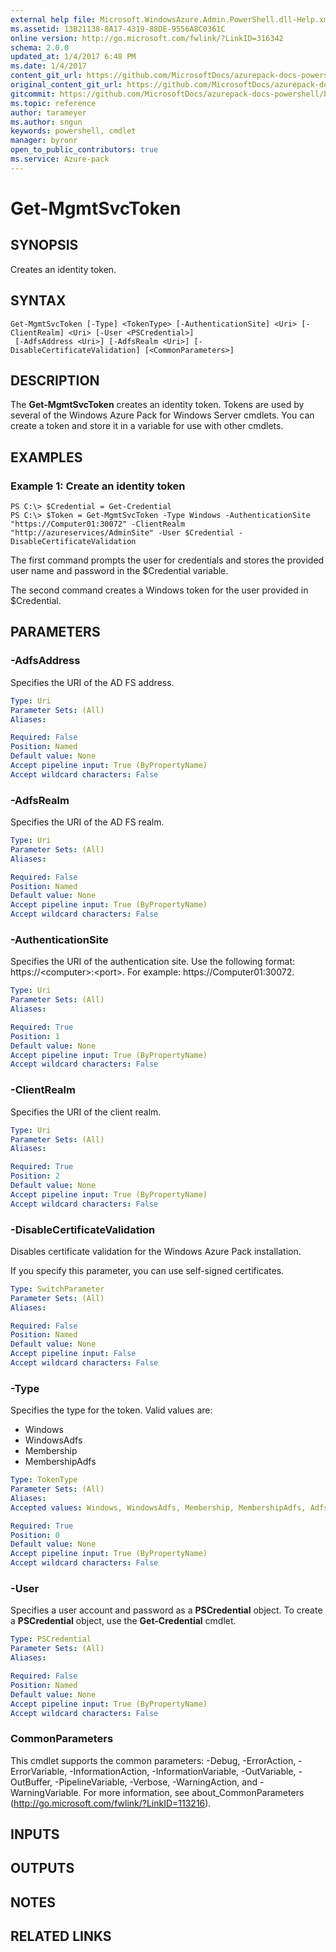 ```yaml
---
external help file: Microsoft.WindowsAzure.Admin.PowerShell.dll-Help.xml
ms.assetid: 13B21138-8A17-4319-88DE-9556A8C0361C
online version: http://go.microsoft.com/fwlink/?LinkID=316342
schema: 2.0.0
updated_at: 1/4/2017 6:48 PM
ms.date: 1/4/2017
content_git_url: https://github.com/MicrosoftDocs/azurepack-docs-powershell/blob/master/AzurePack-cmdlets/Administration/v1.0/Get-MgmtSvcToken.md
original_content_git_url: https://github.com/MicrosoftDocs/azurepack-docs-powershell/blob/master/AzurePack-cmdlets/Administration/v1.0/Get-MgmtSvcToken.md
gitcommit: https://github.com/MicrosoftDocs/azurepack-docs-powershell/blob/97a55db972036fa7bf413cbe2fbdbe06fef1d3a1/AzurePack-cmdlets/Administration/v1.0/Get-MgmtSvcToken.md
ms.topic: reference
author: tarameyer
ms.author: sngun
keywords: powershell, cmdlet
manager: byronr
open_to_public_contributors: true
ms.service: Azure-pack
---
```


# Get-MgmtSvcToken

## SYNOPSIS
Creates an identity token.

## SYNTAX

```
Get-MgmtSvcToken [-Type] <TokenType> [-AuthenticationSite] <Uri> [-ClientRealm] <Uri> [-User <PSCredential>]
 [-AdfsAddress <Uri>] [-AdfsRealm <Uri>] [-DisableCertificateValidation] [<CommonParameters>]
```

## DESCRIPTION
The **Get-MgmtSvcToken** creates an identity token.
Tokens are used by several of the Windows Azure Pack for Windows Server cmdlets.
You can create a token and store it in a variable for use with other cmdlets.

## EXAMPLES

### Example 1: Create an identity token
```
PS C:\> $Credential = Get-Credential
PS C:\> $Token = Get-MgmtSvcToken -Type Windows -AuthenticationSite "https://Computer01:30072" -ClientRealm "http://azureservices/AdminSite" -User $Credential -DisableCertificateValidation
```

The first command prompts the user for credentials and stores the provided user name and password in the $Credential variable.

The second command creates a Windows token for the user provided in $Credential.

## PARAMETERS

### -AdfsAddress
Specifies the URI of the AD FS address.

```yaml
Type: Uri
Parameter Sets: (All)
Aliases: 

Required: False
Position: Named
Default value: None
Accept pipeline input: True (ByPropertyName)
Accept wildcard characters: False
```

### -AdfsRealm
Specifies the URI of the AD FS realm.

```yaml
Type: Uri
Parameter Sets: (All)
Aliases: 

Required: False
Position: Named
Default value: None
Accept pipeline input: True (ByPropertyName)
Accept wildcard characters: False
```

### -AuthenticationSite
Specifies the URI of the authentication site.
Use the following format: https://\<computer\>:\<port\>.
For example: https://Computer01:30072.

```yaml
Type: Uri
Parameter Sets: (All)
Aliases: 

Required: True
Position: 1
Default value: None
Accept pipeline input: True (ByPropertyName)
Accept wildcard characters: False
```

### -ClientRealm
Specifies the URI of the client realm.

```yaml
Type: Uri
Parameter Sets: (All)
Aliases: 

Required: True
Position: 2
Default value: None
Accept pipeline input: True (ByPropertyName)
Accept wildcard characters: False
```

### -DisableCertificateValidation
Disables certificate validation for the Windows Azure Pack installation.

If you specify this parameter, you can use self-signed certificates.

```yaml
Type: SwitchParameter
Parameter Sets: (All)
Aliases: 

Required: False
Position: Named
Default value: None
Accept pipeline input: False
Accept wildcard characters: False
```

### -Type
Specifies the type for the token.
Valid values are:

- Windows
- WindowsAdfs
- Membership
- MembershipAdfs

```yaml
Type: TokenType
Parameter Sets: (All)
Aliases: 
Accepted values: Windows, WindowsAdfs, Membership, MembershipAdfs, Adfs

Required: True
Position: 0
Default value: None
Accept pipeline input: True (ByPropertyName)
Accept wildcard characters: False
```

### -User
Specifies a user account and password as a **PSCredential** object.
To create a **PSCredential** object, use the **Get-Credential** cmdlet.

```yaml
Type: PSCredential
Parameter Sets: (All)
Aliases: 

Required: False
Position: Named
Default value: None
Accept pipeline input: True (ByPropertyName)
Accept wildcard characters: False
```

### CommonParameters
This cmdlet supports the common parameters: -Debug, -ErrorAction, -ErrorVariable, -InformationAction, -InformationVariable, -OutVariable, -OutBuffer, -PipelineVariable, -Verbose, -WarningAction, and -WarningVariable. For more information, see about_CommonParameters (http://go.microsoft.com/fwlink/?LinkID=113216).

## INPUTS

## OUTPUTS

## NOTES

## RELATED LINKS

